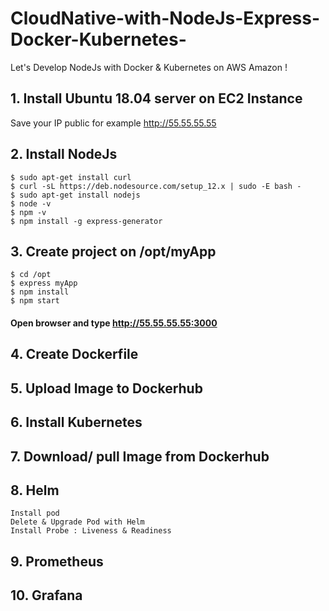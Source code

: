# CloudNative-with-NodeJs-Express-Docker-Kubernetes-

Let's Develop NodeJs with Docker & Kubernetes on AWS Amazon !

## 1. Install Ubuntu 18.04 server on EC2 Instance
Save your IP public for example http://55.55.55.55

## 2. Install NodeJs
    $ sudo apt-get install curl
    $ curl -sL https://deb.nodesource.com/setup_12.x | sudo -E bash -
    $ sudo apt-get install nodejs
    $ node -v
    $ npm -v
    $ npm install -g express-generator

## 3. Create project on /opt/myApp
    $ cd /opt
    $ express myApp
    $ npm install
    $ npm start
#### Open browser and type http://55.55.55.55:3000

## 4. Create Dockerfile
## 5. Upload Image to Dockerhub
## 6. Install Kubernetes
## 7. Download/ pull Image from Dockerhub
## 8. Helm
    Install pod
    Delete & Upgrade Pod with Helm
    Install Probe : Liveness & Readiness

## 9. Prometheus
## 10. Grafana
